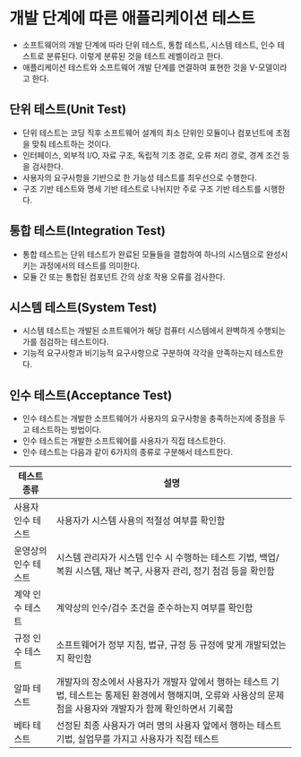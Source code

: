 # 개발 단계에 따른 애플리케이션 테스트
* 소프트웨어의 개발 단계에 따라 단위 테스트, 통합 테스트, 시스템 테스트, 인수 테스트로 분류된다. 이렇게 분류된 것을 테스트 레벨이라고 한다.
* 애플리케이션 테스트와 소프트웨어 개발 단계를 연결하여 표현한 것을 V-모델이라고 한다.

## 단위 테스트(Unit Test)
* 단위 테스트는 코딩 직후 소프트웨어 설계의 최소 단위인 모듈이나 컴포넌트에 초점을 맞춰 테스트하는 것이다.
* 인터페이스, 외부적 I/O, 자료 구조, 독립적 기초 경로, 오류 처리 경로, 경계 조건 등을 검사한다.
* 사용자의 요구사항을 기반으로 한 가능성 테스트를 최우선으로 수행한다.
* 구조 기반 테스트와 명세 기반 테스트로 나뉘지만 주로 구조 기반 테스트를 시행한다.

## 통합 테스트(Integration Test)
* 통합 테스트는 단위 테스트가 완료된 모듈들을 결합하여 하나의 시스템으로 완성시키는 과정에서의 테스트를 의미한다.
* 모듈 간 또는 통합된 컴포넌트 간의 상호 작용 오류를 검사한다.

## 시스템 테스트(System Test)
* 시스템 테스트는 개발된 소프트웨어가 해당 컴퓨터 시스템에서 완벽하게 수행되는가를 점검하는 테스트이다.
* 기능적 요구사항과 비기능적 요구사항으로 구분하여 각각을 만족하는지 테스트한다.

## 인수 테스트(Acceptance Test)
* 인수 테스트는 개발한 소프트웨어가 사용자의 요구사항을 충족하는지에 중점을 두고 테스트하는 방법이다.
* 인수 테스트는 개발한 소프트웨어를 사용자가 직접 테스트한다.
* 인수 테스트는 다음과 같이 6가지의 종류로 구분해서 테스트한다.

|테스트 종류|설명|
|------|---|
|사용자 인수 테스트|사용자가 시스템 사용의 적절성 여부를 확인함|
|운영상의 인수 테스트|시스템 관리자가 시스템 인수 시 수행하는 테스트 기법, 백업/복원 시스템, 재난 복구, 사용자 관리, 정기 점검 등을 확인함|
|계약 인수 테스트|계약상의 인수/검수 조건을 준수하는지 여부를 확인함|
|규정 인수 테스트|소프트웨어가 정부 지침, 법규, 규정 등 규정에 맞게 개발되었는지 확인함|
|알파 테스트|개발자의 장소에서 사용자가 개발자 앞에서 행하는 테스트 기법, 테스트는 통제된 환경에서 행해지며, 오류와 사용상의 문제점을 사용자와 개발자가 함께 확인하면서 기록함|
|베타 테스트|선정된 최종 사용자가 여러 명의 사용자 앞에서 행하는 테스트 기법, 실업무를 가지고 사용자가 직접 테스트|
